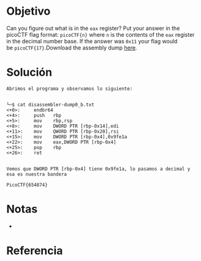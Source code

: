 # Objetivo
Can you figure out what is in the `eax` register? Put your answer in the picoCTF flag format: `picoCTF{n}` where `n` is the contents of the `eax` register in the decimal number base. If the answer was `0x11` your flag would be `picoCTF{17}`.Download the assembly dump [here](https://artifacts.picoctf.net/c/510/disassembler-dump0_b.txt).
# Solución
```
Abrimos el programa y observamos lo siguiente:


└─$ cat disassembler-dump0_b.txt
<+0>:     endbr64 
<+4>:     push   rbp
<+5>:     mov    rbp,rsp
<+8>:     mov    DWORD PTR [rbp-0x14],edi
<+11>:    mov    QWORD PTR [rbp-0x20],rsi
<+15>:    mov    DWORD PTR [rbp-0x4],0x9fe1a
<+22>:    mov    eax,DWORD PTR [rbp-0x4]
<+25>:    pop    rbp
<+26>:    ret


Vemos que DWORD PTR [rbp-0x4] tiene 0x9fe1a, lo pasamos a decimal y esa es nuestra bandera

PicoCTF{654874}
```
# Notas
- 
# Referencia